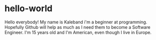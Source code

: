 # hello-world

Hello everybody!
My name is Kaleband i'm a beginner at programming.
Hopefully Github will help as much as I need them to become a Software Engineer.
I'm 15 years old and I'm American, even though I live in Europe.
